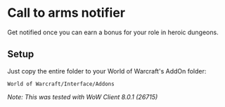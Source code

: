 # Call to arms notifier
Get notified once you can earn a bonus for your role in heroic dungeons.

## Setup
Just copy the entire folder to your World of Warcraft's AddOn folder:
```
World of Warcraft/Interface/Addons
```

*Note: This was tested with WoW Client 8.0.1 (26715)*
